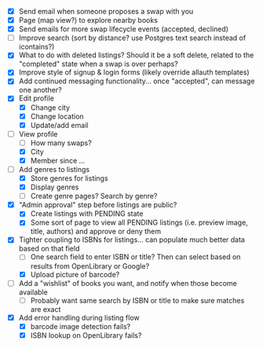 - [x] Send email when someone proposes a swap with you
- [x] Page (map view?) to explore nearby books
- [x] Send emails for more swap lifecycle events (accepted, declined)
- [ ] Improve search (sort by distance? use Postgres text search instead of icontains?)
- [x] What to do with deleted listings? Should it be a soft delete, related to the "completed" state when a swap is over perhaps?
- [x] Improve style of signup & login forms (likely override allauth templates)
- [x] Add continued messaging functionality... once "accepted", can message one another?
- [x] Edit profile
  - [x] Change city
  - [x] Change location
  - [x] Update/add email 
- [ ] View profile
  - [ ] How many swaps?
  - [x] City
  - [x] Member since ...
- [ ] Add genres to listings
  - [x] Store genres for listings
  - [x] Display genres
  - [ ] Create genre pages? Search by genre?
- [x] "Admin approval" step before listings are public?
  - [x] Create listings with PENDING state
  - [x] Some sort of page to view all PENDING listings (i.e. preview image, title, authors) and approve or deny them 
- [x] Tighter coupling to ISBNs for listings... can populate much better data based on that field
  - [ ] One search field to enter ISBN or title? Then can select based on results from OpenLibrary or Google?
  - [x] Upload picture of barcode? 
- [ ] Add a "wishlist" of books you want, and notify when those become available
  - [ ] Probably want same search by ISBN or title to make sure matches are exact

- [x] Add error handling during listing flow
  - [x] barcode image detection fails?
  - [x] ISBN lookup on OpenLibrary fails? 
